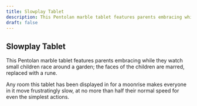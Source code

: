 ```yaml
---
title: Slowplay Tablet
description: This Pentolan marble tablet features parents embracing while they watch small children race around a garden; the faces of the children are marred, replaced with a rune....
draft: false
---
```


## Slowplay Tablet

This Pentolan marble tablet features parents embracing while they watch small children race around a garden; the faces of the children are marred, replaced with a rune.

Any room this tablet has been displayed in for a moonrise makes everyone in it move frustratingly slow, at no more than half their normal speed for even the simplest actions.
